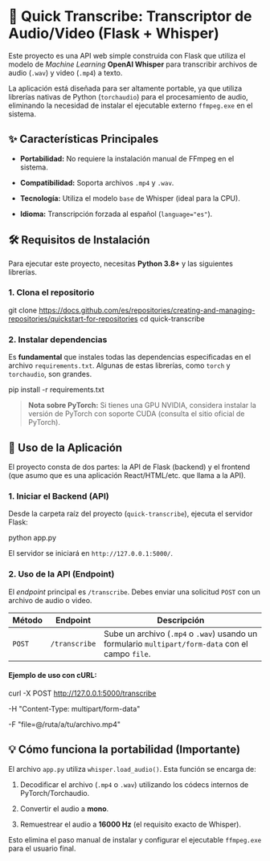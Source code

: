 # 🎤 Quick Transcribe: Transcriptor de Audio/Video (Flask + Whisper)

Este proyecto es una API web simple construida con Flask que utiliza el modelo de *Machine Learning* **OpenAI Whisper** para transcribir archivos de audio (`.wav`) y video (`.mp4`) a texto.

La aplicación está diseñada para ser altamente portable, ya que utiliza librerías nativas de Python (`torchaudio`) para el procesamiento de audio, eliminando la necesidad de instalar el ejecutable externo `ffmpeg.exe` en el sistema.

## ✨ Características Principales

* **Portabilidad:** No requiere la instalación manual de FFmpeg en el sistema.

* **Compatibilidad:** Soporta archivos `.mp4` y `.wav`.

* **Tecnología:** Utiliza el modelo `base` de Whisper (ideal para la CPU).

* **Idioma:** Transcripción forzada al español (`language="es"`).

## 🛠️ Requisitos de Instalación

Para ejecutar este proyecto, necesitas **Python 3.8+** y las siguientes librerías.

### 1. Clona el repositorio

git clone https://docs.github.com/es/repositories/creating-and-managing-repositories/quickstart-for-repositories cd quick-transcribe

### 2. Instalar dependencias

Es **fundamental** que instales todas las dependencias especificadas en el archivo `requirements.txt`. Algunas de estas librerías, como `torch` y `torchaudio`, son grandes.

pip install -r requirements.txt


> **Nota sobre PyTorch:** Si tienes una GPU NVIDIA, considera instalar la versión de PyTorch con soporte CUDA (consulta el sitio oficial de PyTorch).

## 🚀 Uso de la Aplicación

El proyecto consta de dos partes: la API de Flask (backend) y el frontend (que asumo que es una aplicación React/HTML/etc. que llama a la API).

### 1. Iniciar el Backend (API)

Desde la carpeta raíz del proyecto (`quick-transcribe`), ejecuta el servidor Flask:

python app.py

El servidor se iniciará en `http://127.0.0.1:5000/`.

### 2. Uso de la API (Endpoint)

El *endpoint* principal es `/transcribe`. Debes enviar una solicitud `POST` con un archivo de audio o video.

| Método | Endpoint | Descripción | 
 | ----- | ----- | ----- | 
| `POST` | `/transcribe` | Sube un archivo (`.mp4` o `.wav`) usando un formulario `multipart/form-data` con el campo `file`. | 

#### Ejemplo de uso con cURL:

curl -X POST http://127.0.0.1:5000/transcribe

-H "Content-Type: multipart/form-data"

-F "file=@/ruta/a/tu/archivo.mp4"


## 💡 Cómo funciona la portabilidad (Importante)

El archivo `app.py` utiliza `whisper.load_audio()`. Esta función se encarga de:

1. Decodificar el archivo (`.mp4` o `.wav`) utilizando los códecs internos de PyTorch/Torchaudio.

2. Convertir el audio a **mono**.

3. Remuestrear el audio a **16000 Hz** (el requisito exacto de Whisper).

Esto elimina el paso manual de instalar y configurar el ejecutable `ffmpeg.exe` para el usuario final.
